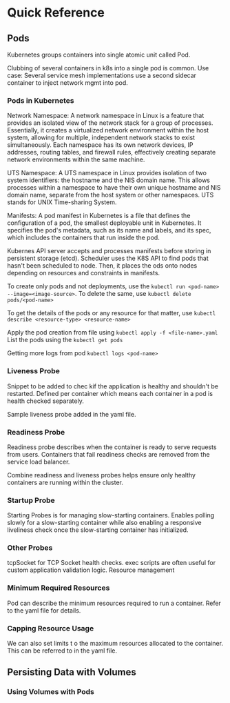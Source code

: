 # Quick Reference

## Pods

Kubernetes groups containers into single atomic unit called Pod.

Clubbing of several containers in k8s into a single pod is common.
Use case: Several service mesh implementations use a second sidecar container to inject network mgmt into pod.

### Pods in Kubernetes

Network Namespace: A network namespace in Linux is a feature that provides an isolated view of the network stack for a group of processes. Essentially, it creates a virtualized network environment within the host system, allowing for multiple, independent network stacks to exist simultaneously. Each namespace has its own network devices, IP addresses, routing tables, and firewall rules, effectively creating separate network environments within the same machine. 

UTS Namespace: A UTS namespace in Linux provides isolation of two system identifiers: the hostname and the NIS domain name. This allows processes within a namespace to have their own unique hostname and NIS domain name, separate from the host system or other namespaces. UTS stands for UNIX Time-sharing System.

Manifests: A pod manifest in Kubernetes is a file that defines the configuration of a pod, the smallest deployable unit in Kubernetes. It specifies the pod's metadata, such as its name and labels, and its spec, which includes the containers that run inside the pod.

Kubernes API server accepts and processes manifests before storing in persistent storage (etcd). Scheduler uses the K8S API to find pods that hasn't been scheduled to node. Then, it places the ods onto nodes depending on resources and constraints in manifests.

To create only pods and not deployments, use the `kubectl run <pod-name> --image=<image-source>`. To delete the same, use `kubectl delete pods/<pod-name>`

To get the details of the pods or any resource for that matter, use `kubectl describe <resource-type> <resource-name>`

Apply the pod creation from file using `kubectl apply -f <file-name>.yaml` List the pods using the `kubectl get pods`

Getting more logs from pod `kubectl logs <pod-name>`

### Liveness Probe

Snippet to be added to chec kif the application is healthy and shouldn't be restarted. Defined per container which means each container in a pod is health checked separately.

Sample liveness probe added in the yaml file.

### Readiness Probe

Readiness probe describes when the container is ready to serve requests from users. Containers that fail readiness checks are removed from the service load balancer.

Combine readiness and liveness probes helps ensure only healthy containers are running within the cluster.

### Startup Probe

Starting Probes is for managing slow-starting containers. Enables polling slowly for a slow-starting container while also enabling a responsive liveliness check once the slow-starting container has initialized.

### Other Probes

tcpSocket for TCP Socket health checks. exec scripts are often useful for custom application validation logic. Resource management 

### Minimum Required Resources

Pod can describe the minimum resources required to run a container. Refer to the yaml file for details.

### Capping Resource Usage

We can also set limits t o the maximum resources allocated to the container. This can be referred to in the yaml file.

## Persisting Data with Volumes

### Using Volumes with Pods

